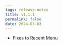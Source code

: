 ```yaml
---
tags: release-notes
title: v1.1.1
permalink: false
date: 2024-03-03
---
```


* Fixes to Recent Menu
